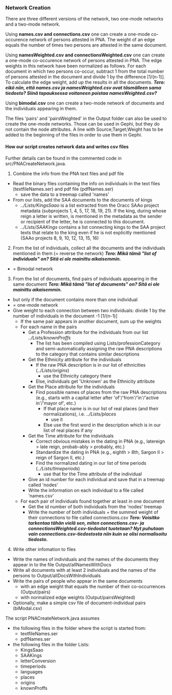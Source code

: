 ### Network Creation

There are three different versions of the network, two one-mode networks and a two-mode network.

Using <b>names.csv and connections.csv</b> one can create a one-mode co-occurence network of persons attested in PNA. The weight of an edge equals the number of times two persons are attested in the same document.

Using <b>namesWeighted.csv and connectionsWeighted.csv</b> one can create a one-mode co-occurence network of persons attested in PNA. The edge weights in this network have been normalized as follows. For each document in which two persons co-occur, subtract 1 from the total number of persons attested in the document and divide 1 by the difference \[1/(n-1)]. To calculate the edge weight, add up the results in all the documents.
***Tero: eikö niin, että names.csv ja namesWeighted.csv ovat täsmälleen sama tiedosto? Siinä tapauksessa voitaneen poistaa namesWeighted.csv?***

Using <b>bimodal.csv</b> one can create a two-mode network of documents and the individuals appearing in them.

The files 'pairs' and 'pairsWeighted' in the Output folder can also be used to create the one-mode networks. Those can be used in Gephi, but they do not contain the node attributes. A line with Source;Target;Weight has to be added to the beginning of the files in order to use them in Gephi.

#### How our script creates network data and writes csv files

Further details can be found in the commented code in src/PNACreateNetwork.java.

1. Combine the info from the PNA text files and pdf file
* Read the binary files containing the info on individuals in the text files (textfileNames.ser) and pdf file (pdfNames.ser)
   	* save the data to a treemap called 'names'
* From our lists, add the SAA documents to the documents of kings
	* _../Lists/KingsSaao_ is a list extracted from the Oracc SAAo project metadata (subprojects 1, 4, 5, 17, 18, 19, 21). If the king, during whose reign a letter is written, is mentioned in the metadata as the sender or recipient of the letter, he is connected to this document.
	* _../Lists/SAAKings_ contains a list connecting kings to the SAA project texts that relate to the king even if he is not explicitly mentioned (SAAo projects 8, 9, 10, 12, 13, 15, 16)

2. From the list of individuals, collect all the documents and the individuals mentioned in them (= reverse the network) ***Tero: Mikä tämä "list of individuals" on? Sitä ei ole mainittu aikaisemmin.***
* = Bimodal network

3. From the list of documents, find pairs of individuals appearing in the same document ***Tero: Mikä tämä "list of documents" on? Sitä ei ole mainittu aikaisemmin.***
* but only if the document contains more than one individual
* = one-mode network
* Give weight to each connection between two individuals: divide 1 by the number of individuals in the document -1 \[1/(n-1)]
	* If the same pair appears in another document, sum up the weights
	* For each name in the pairs
		* Get a Profession attribute for the individuals from our list _../Lists/knownProffs_
			* The list has been compiled using Lists/professionCategory and semi-automatically assigning the raw PNA descriptions to the category that contains similar descriptions
		* Get the Ethnicity attribute for the individuals
			* If the raw PNA description is in our list of ethnicities (_../Lists/origins_)
				* use the Ethnicity category there
			* Else, individuals get 'Unknown' as the Ethnicity attribute
		* Get the Place attribute for the individuals
			* Find possible names of places from the raw PNA descriptions (e.g., starts with a capital letter after 'of'/'from'/'in'/'active in'/'mayor of', etc.)
				* If that place name is in our list of real places (and their normalizations), i.e. _../Lists/places_
					* use it
				* Else use the first word in the description which is in our list of real places if any
		* Get the Time attribute for the individuals
			* Correct obvious mistakes in the dating in PNA (e.g., latereign > late reign, probab-ably > probably, etc.)
			* Standardize the dating in PNA (e.g., eighth > 8th, Sargon II > reign of Sargon II, etc.)
			* Find the normalized dating in our list of time periods (_../Lists/timeperiods_)
				* use that for the Time attribute of the individual
		* Give an id number for each individual and save that in a treemap called 'nodes'
		* Write the information on each individual to a file called 'names.csv'
	* For each pair of individuals found together at least in one document
		* Get the id number of both individuals from the 'nodes' treemap
		* Write the number of both individuals + the summed weight of their connections to file called connections.csv
***Tero: Voisitko tarkentaa tähän vielä sen, miten connections.csv- ja connectionsWeighted.csv-tiedostot tuotetaan? Nyt puhutaan vain connections.csv-tiedostosta niin kuin se olisi normalisoitu tiedosto.***

4. Write other infomation to files
* Write the names of individuals and the names of the documents they appear in to the file Output/allNamesWithDocs
* Write all documents with at least 2 individuals and the names of the persons to Output/allDocsWithIndividuals
* Write the pairs of people who appear in the same documents
	* with an edge weight that equals the number of their co-occurrences (Output/pairs)
	* with normalized edge weights (Output/pairsWeighted)
* Optionally, make a simple csv file of document-individual pairs (biModal.csv)


The script PNACreateNetwork.java assumes
* the following files in the folder where the script is started from:
	* textfileNames.ser
	* pdfNames.ser
* the following files in the folder Lists:
	* KingsSaao
	* SAAKings
	* letterConversion
	* timeperiods
	* languages
	* places
	* origins
	* knownProffs

